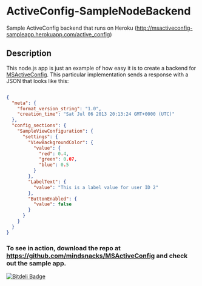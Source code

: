 ActiveConfig-SampleNodeBackend
====================================

Sample ActiveConfig backend that runs on Heroku (http://msactiveconfig-sampleapp.herokuapp.com/active_config)

## Description
This node.js app is just an example of how easy it is to create a backend for [MSActiveConfig](https://github.com/mindsnacks/MSActiveConfig).
This particular implementation sends a response with a JSON that looks like this:

```json

{
  "meta": {
    "format_version_string": "1.0",
    "creation_time": "Sat Jul 06 2013 20:13:24 GMT+0000 (UTC)"
  },
  "config_sections": {
    "SampleViewConfiguration": {
      "settings": {
        "ViewBackgroundColor": {
          "value": {
            "red": 0.4,
            "green": 0.07,
            "blue": 0.5
          }
        },
        "LabelText": {
          "value": "This is a label value for user ID 2"
        },
        "ButtonEnabled": {
          "value": false
        }
      }
    }
  }
}
```

### To see in action, download the repo at https://github.com/mindsnacks/MSActiveConfig and check out the sample app.


[![Bitdeli Badge](https://d2weczhvl823v0.cloudfront.net/JaviSoto/activeconfig-samplenodebackend/trend.png)](https://bitdeli.com/free "Bitdeli Badge")

